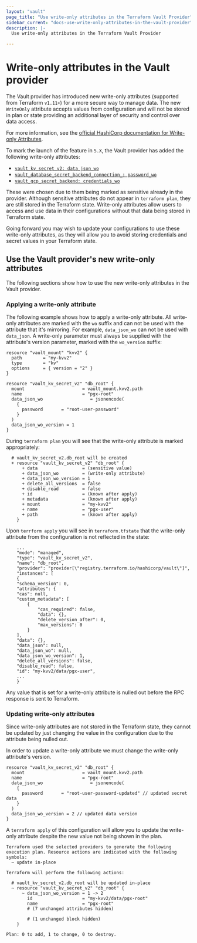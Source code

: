 ```yaml
---
layout: "vault"
page_title: "Use write-only attributes in the Terraform Vault Provider"
sidebar_current: "docs-use-write-only-attributes-in-the-vault-provider"
description: |-
  Use write-only attributes in the Terraform Vault Provider

---
```


# Write-only attributes in the Vault provider


The Vault provider has introduced new write-only attributes (supported from Terraform `v1.11+`) for a more secure way to manage data.
The new `WriteOnly` attribute accepts values from configuration and will not be stored in plan or state
providing an additional layer of security and control over data access.

For more information, see the [official HashiCorp documentation for Write-only Attributes](https://developer.hashicorp.com/terraform/plugin/sdkv2/resources/write-only-arguments).

To mark the launch of the feature in `5.X`, the Vault provider has added the following write-only attributes:
- [`vault_kv_secret_v2: data_json_wo`](https://registry.terraform.io/providers/hashicorp/vault/latest/docs/resources/kv_secret_v2#data_json_wo-1)
- [`vault_database_secret_backend_connection_: password_wo`](https://registry.terraform.io/providers/hashicorp/vault/latest/docs/resources/database_secret_backend_connection#password_wo-1)
- [`vault_gcp_secret_backend: credentials_wo`](https://registry.terraform.io/providers/hashicorp/vault/latest/docs/resources/gcp_secret_backend#credentials_wo-1)

These were chosen due to them being marked as sensitive already in the provider. Although sensitive attributes
do not appear in `terraform plan`, they are still stored in the Terraform state. Write-only attributes
allow users to access and use data in their configurations without that data being stored in Terraform state.

Going forward  you may wish to update your configurations to use these write-only attributes, as they will allow
you to avoid storing credentials and secret values in your Terraform state.

## Use the Vault provider's new write-only attributes

The following sections show how to use the new write-only attributes in the Vault provider.

### Applying a write-only attribute

The following example shows how to apply a write-only attribute. All write-only attributes are marked
with the `wo` suffix and can not be used with the attribute that it's mirroring.
For example, `data_json_wo` can not be used with `data_json`. A write-only parameter must always
be supplied with the attribute's version parameter, marked with the `wo_version` suffix:

```hcl
resource "vault_mount" "kvv2" {
  path        = "my-kvv2"
  type        = "kv"
  options     = { version = "2" }
}

resource "vault_kv_secret_v2" "db_root" {
  mount                      = vault_mount.kvv2.path
  name                       = "pgx-root"
  data_json_wo                  = jsonencode(
    {
      password       = "root-user-password"
    }
  )
  data_json_wo_version = 1
}
```

During `terraform plan` you will see that the write-only attribute is marked appropriately:

```
  # vault_kv_secret_v2.db_root will be created
  + resource "vault_kv_secret_v2" "db_root" {
      + data                 = (sensitive value)
      + data_json_wo         = (write-only attribute)
      + data_json_wo_version = 1
      + delete_all_versions  = false
      + disable_read         = false
      + id                   = (known after apply)
      + metadata             = (known after apply)
      + mount                = "my-kvv2"
      + name                 = "pgx-user"
      + path                 = (known after apply)
    }

```

Upon `terrform apply` you will see in `terraform.tfstate` that the write-only attribute from the configuration is not reflected in the state:

```
    ...
    "mode": "managed",
    "type": "vault_kv_secret_v2",
    "name": "db_root",
    "provider": "provider[\"registry.terraform.io/hashicorp/vault\"]",
    "instances": [
    {
    "schema_version": 0,
    "attributes": {
    "cas": null,
    "custom_metadata": [
        {
            "cas_required": false,
            "data": {},
            "delete_version_after": 0,
            "max_versions": 0
        }
    ],
    "data": {},
    "data_json": null,
    "data_json_wo": null,
    "data_json_wo_version": 1,
    "delete_all_versions": false,
    "disable_read": false,
    "id": "my-kvv2/data/pgx-user",
    ...
    }
```

Any value that is set for a write-only attribute is nulled out before the RPC response is sent to Terraform.

### Updating write-only attributes

Since write-only attributes are not stored in the Terraform state, they cannot be updated by just changing the value in the configuration due to the attribute being nulled out.

In order to update a write-only attribute we must change the write-only attribute's version.

```hcl
resource "vault_kv_secret_v2" "db_root" {
  mount                      = vault_mount.kvv2.path
  name                       = "pgx-root"
  data_json_wo                  = jsonencode(
    {
      password       = "root-user-password-updated" // updated secret data
    }
  )
  data_json_wo_version = 2 // updated data version
}
```

A `terraform apply` of this configuration will allow you to update the write-only attribute despite the new value not being shown in the plan.

```
Terraform used the selected providers to generate the following execution plan. Resource actions are indicated with the following symbols:
  ~ update in-place

Terraform will perform the following actions:

  # vault_kv_secret_v2.db_root will be updated in-place
  ~ resource "vault_kv_secret_v2" "db_root" {
      ~ data_json_wo_version = 1 -> 2
        id                   = "my-kvv2/data/pgx-root"
        name                 = "pgx-root"
        # (7 unchanged attributes hidden)

        # (1 unchanged block hidden)
    }

Plan: 0 to add, 1 to change, 0 to destroy.
```